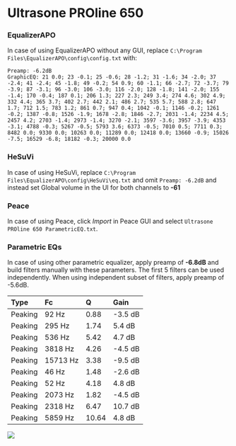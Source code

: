 # Ultrasone PROline 650

### EqualizerAPO
In case of using EqualizerAPO without any GUI, replace `C:\Program Files\EqualizerAPO\config\config.txt`
with:
```
Preamp: -6.2dB
GraphicEQ: 21 0.0; 23 -0.1; 25 -0.6; 28 -1.2; 31 -1.6; 34 -2.0; 37 -2.4; 41 -2.4; 45 -1.8; 49 -0.2; 54 0.9; 60 -1.1; 66 -2.7; 72 -3.7; 79 -3.9; 87 -3.1; 96 -3.0; 106 -3.0; 116 -2.0; 128 -1.8; 141 -2.0; 155 -1.4; 170 -0.4; 187 0.1; 206 1.3; 227 2.3; 249 3.4; 274 4.6; 302 4.9; 332 4.4; 365 3.7; 402 2.7; 442 2.1; 486 2.7; 535 5.7; 588 2.8; 647 1.7; 712 1.5; 783 1.2; 861 0.7; 947 0.4; 1042 -0.1; 1146 -0.2; 1261 -0.2; 1387 -0.8; 1526 -1.9; 1678 -2.8; 1846 -2.7; 2031 -1.4; 2234 4.5; 2457 4.2; 2703 -1.4; 2973 -1.4; 3270 -2.1; 3597 -3.6; 3957 -3.9; 4353 -3.1; 4788 -0.3; 5267 -0.5; 5793 3.6; 6373 -0.5; 7010 0.5; 7711 0.3; 8482 0.0; 9330 0.0; 10263 0.0; 11289 0.0; 12418 0.0; 13660 -0.9; 15026 -7.5; 16529 -6.8; 18182 -0.3; 20000 0.0
```

### HeSuVi
In case of using HeSuVi, replace `C:\Program Files\EqualizerAPO\config\HeSuVi\eq.txt` and omit `Preamp:
-6.2dB` and instead set Global volume in the UI for both channels to **-61**

### Peace
In case of using Peace, click *Import* in Peace GUI and select `Ultrasone PROline 650 ParametricEQ.txt`.

### Parametric EQs
In case of using other parametric equalizer, apply preamp of **-6.8dB** and build filters manually
with these parameters. The first 5 filters can be used independently.
When using independent subset of filters, apply preamp of -5.6dB.

| Type    | Fc       |     Q | Gain    |
|:--------|:---------|:------|:--------|
| Peaking | 92 Hz    |  0.88 | -3.5 dB |
| Peaking | 295 Hz   |  1.74 | 5.4 dB  |
| Peaking | 536 Hz   |  5.42 | 4.7 dB  |
| Peaking | 3818 Hz  |  4.26 | -4.5 dB |
| Peaking | 15713 Hz |  3.38 | -9.5 dB |
| Peaking | 46 Hz    |  1.48 | -2.6 dB |
| Peaking | 52 Hz    |  4.18 | 4.8 dB  |
| Peaking | 2073 Hz  |  1.82 | -4.5 dB |
| Peaking | 2318 Hz  |  6.47 | 10.7 dB |
| Peaking | 5859 Hz  | 10.64 | 4.8 dB  |

![](https://raw.githubusercontent.com/jaakkopasanen/AutoEq/master/results/headphonecom/sbaf-serious/Ultrasone%20PROline%20650/Ultrasone%20PROline%20650.png)